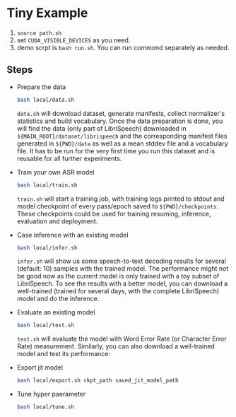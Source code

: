 # Tiny Example

1. `source path.sh`
3. set `CUDA_VISIBLE_DEVICES` as you need.
2. demo scrpt is `bash run.sh`. You can run commond separately as needed.

## Steps
- Prepare the data

    ```bash
    bash local/data.sh
    ```

    `data.sh` will download dataset, generate manifests, collect normalizer's statistics and build vocabulary. Once the data preparation is done, you will find the data (only part of LibriSpeech) downloaded in `${MAIN_ROOT}/dataset/librispeech` and the corresponding manifest files generated in `${PWD}/data` as well as a mean stddev file and a vocabulary file. It has to be run for the very first time you run this dataset and is reusable for all further experiments.

- Train your own ASR model

    ```bash
    bash local/train.sh
    ```

    `train.sh` will start a training job, with training logs printed to stdout and model checkpoint of every pass/epoch saved to `${PWD}/checkpoints`. These checkpoints could be used for training resuming, inference, evaluation and deployment.

- Case inference with an existing model

    ```bash
    bash local/infer.sh
    ```

    `infer.sh` will show us some speech-to-text decoding results for several (default: 10) samples with the trained model. The performance might not be good now as the current model is only trained with a toy subset of LibriSpeech. To see the results with a better model, you can download a well-trained (trained for several days, with the complete LibriSpeech) model and do the inference.

- Evaluate an existing model

    ```bash
    bash local/test.sh
    ```

    `test.sh` will evaluate the model with Word Error Rate (or Character Error Rate) measurement. Similarly, you can also download a well-trained model and test its performance:


- Export jit model

    ```bash
    bash local/export.sh ckpt_path saved_jit_model_path
    ```

- Tune hyper paerameter

    ```bash
    bash local/tune.sh
    ```
